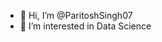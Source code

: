 - 👋 Hi, I’m @ParitoshSingh07
- 👀 I’m interested in Data Science

<!---
ParitoshSingh07/ParitoshSingh07 is a ✨ special ✨ repository because its `README.md` (this file) appears on your GitHub profile.
You can click the Preview link to take a look at your changes.
--->
